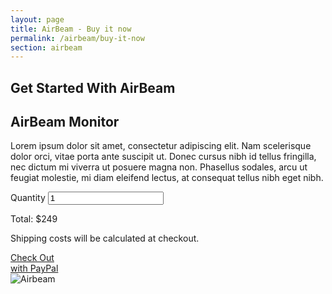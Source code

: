 ```yaml
---
layout: page
title: AirBeam - Buy it now
permalink: /airbeam/buy-it-now
section: airbeam
---
```

<section class="shop-airbeam">
  <div class="panel panel--leading-text">
    <h1 class="heading heading--large u--gray-text">
      Get Started With AirBeam
    </h1>
  </div>
  <div class="panel arc-background arc-background--right-teal-light arc-background--right-bottom">
    <div class="split--50 split--padding-right split--order-secondary">
      <h2 class="heading heading--medium u--gray-text">
        AirBeam Monitor
      </h2>
      <p class="p--body">
        Lorem ipsum dolor sit amet, consectetur adipiscing elit. Nam scelerisque dolor orci, vitae porta ante suscipit ut. Donec cursus nibh id tellus fringilla, nec dictum mi viverra ut posuere magna non. Phasellus sodales, arcu ut feugiat molestie, mi diam eleifend lectus, at consequat tellus nibh eget nibh.
      </p>
      <label class="label" for="quantity">Quantity</label>
      <input class="input input--quantity" type="number"  min="1" value="1" name="quantity">
      <p class="heading heading--small shop-airbeam__price">Total: $249</p>
      <p class="caption shop-airbeam__caption">
        Shipping costs will be calculated at checkout.
      </p>
      <a href="/airbeam/buy-it-now" class="badge-link badge-link--hm">
        <span class="u--vertically-centered">Check Out <br /> with PayPal</span>
      </a>
    </div>
    <div class="split--50 u--align-right">
      <img
        class="img img--alternate-small"
        src="{{ site.produrl | append: 'assets/img/about-habitatmap-02.jpg' }}"
        alt="Airbeam"
      />
    </div>
  </div>
</section>
